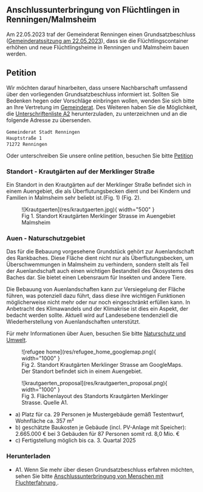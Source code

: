## Anschlussunterbringung von Flüchtlingen in Renningen/Malmsheim

Am 22.05.2023 traf der Gemeinderat Renningen einen Grundsatzbeschluss ([Gemeinderatssitzung am 22.05.2023](https://sessionnet.renningen.de/bi/si0057.php?__ksinr=412)), dass sie die Flüchtlingscontainer erhöhen und neue Flüchtlingsheime in Renningen und Malmsheim bauen werden. 

## Petition

Wir möchten darauf hinarbeiten, dass unsere Nachbarschaft umfassend über den vorliegenden Grundsatzbeschluss informiert ist. Sollten Sie Bedenken hegen oder Vorschläge einbringen wollen, wenden Sie sich bitte an Ihre Vertretung im [Gemeinderat](https://sessionnet.renningen.de/bi/kp0041.php). Des Weiteren haben Sie die Möglichkeit, die [Unterschriftenliste A2](res/Widerspruch_Beschlussfassung_20881.pdf) herunterzuladen, zu unterzeichnen und an die folgende Adresse zu übersenden. 
 
```
Gemeinderat Stadt Renningen
Hauptstraße 1
71272 Renningen
```

Oder unterschreiben Sie unsere online petition, besuchen Sie bitte [Petition](petition.md)

### Standort - Krautgärten auf der Merklinger Straße 

Ein Standort in den Krautgärten auf der Merklinger Straße befindet sich in einem Auengebiet, die als Überflutungsbecken dient und bei Kindern und Familien in Malmsheim sehr beliebt ist.(Fig. 1) (Fig. 2). 


<figure markdown>
  ![Krautgaerten](res/krautgaerten.jpg){ width="500" }
  <figcaption>Fig 1. Standort Krautgärten Merklinger Strasse im Auengebiet Malmsheim</figcaption>
</figure>


### Auen - Naturschutzgebiet

Das für die Bebauung vorgesehene Grundstück gehört zur Auenlandschaft des Rankbaches. Diese Fläche dient nicht nur als Überflutungsbecken, um Überschwemmungen in Malmsheim zu verhindern, sondern stellt als Teil der Auenlandschaft auch einen wichtigen Bestandteil des Ökosystems des Baches dar. Sie bietet einen Lebensraum für Insekten und andere Tiere.

Die Bebauung von Auenlandschaften kann zur Versiegelung der Fläche führen, was potenziell dazu führt, dass diese ihre wichtigen Funktionen möglicherweise nicht mehr oder nur noch eingeschränkt erfüllen kann. In Anbetracht des Klimawandels und der Klimakrise ist dies ein Aspekt, der bedacht werden sollte. Aktuell wird auf Landesebene tendenziell die Wiederherstellung von Auenlandschaften unterstützt.

Für mehr Informationen über Auen, besuchen Sie bitte [Naturschutz und Umwelt](naturschutz.md).

<figure markdown>
  ![refugee home](res/refugee_home_googlemap.png){ width="1000" }
  <figcaption>Fig 2. Standort Krautgärten Merklinger Strasse am GoogleMaps. Der Standort befindet sich in einem Auengebiet. </figcaption>
</figure>

<figure markdown>
  ![krautgaerten_proposal](res/krautgaerten_proposal.png){ width="1000" }
  <figcaption>Fig 3. Flächenlayout des Standorts Krautgärten Merklinger Strasse. Quelle A1.</figcaption>
</figure>

- a) Platz für ca. 29 Personen je Mustergebäude gemäß Testentwurf, Wohnfläche ca. 357 m² 
- b) geschätzte Baukosten je Gebäude (incl. PV-Anlage mit Speicher): 2.665.000 € bei 3 Gebäuden für 87 Personen somit rd. 8,0 Mio. €
- c) Fertigstellung möglich bis ca. 3. Quartal 2025


### Herunterladen 

* A1. Wenn Sie mehr über diesen Grundsatzbeschluss erfahren möchten, sehen Sie bitte  [Anschlussunterbringung von Menschen mit Fluchterfahrung ](https://sessionnet.renningen.de/bi/getfile.php?id=13613&type=do).





